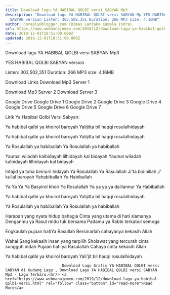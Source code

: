 ```yaml
---
title: Download lagu YA HABIBAL QOLBI versi SABYAN Mp3
description: "Download lagu YA HABIBAL QOLBI versi SABYAN Mp YES HABIBAL QOLBI
  SABYAN version Listen: 303,502,351 Duration: 266 MP3 size: 4.16MB"
author: noreply@blogger.com (Dimas Lanjaka Kumala Indra)
url: https://www.webmanajemen.com/2019/12/download-lagu-ya-habibal-qolbi-versi.html
date: 2019-12-01T18:51:00.000Z
updated: 2019-12-01T18:51:00.000Z
---
```


Download lagu YA HABIBAL QOLBI versi SABYAN Mp3

  YES HABIBAL QOLBI SABYAN version 

  Listen: 303,502,351 
  Duration: 266 
  MP3 size: 4.16MB 

  Download Links 
  Download Mp3 Server 1 

  Download Mp3 Server 2 
  Download Server 3 


  Google Drive   Google Drive 1 
  Google Drive 2 
  Google Drive 3 
  Google Drive 4 
  Google Drive 5 
  Google Drive 6 
  Google Drive 7 


                             
Lirik Ya Habibal Qolbi Versi Sabyan:
                             
Ya habibal qalbi ya khoirol baroyah
  Yalijitta bil haqqi rosulalhidayah
  
  Ya habibal qalbi ya khoirol baroyah
  Yalijitta bil haqqi rosulalhidayah
  
  Ya Rosulallah ya habiballah
  Ya Rosulallah ya habiballah
  
  Yaumal wiladah kalbidayah 
  lilhidayah kal bidayah
  Yaumal wiladah kalbidayah 
  lilhidayah kal bidayah
  
  Intajid ya toha binnuril hidayah
  Ya Rosulallah Ya Rasulallah
  Ji'ta bidinillah ji' kullal baroyah
  Yahabiballah Ya Habiballah
  
  Ya Ya Ya Ya Basyirol khoir
  Ya Rosulallah
  Ya ya ya ya dalilannur
  Ya Habiballah
  
  Ya habibal qalbi ya khoirol baroyah
  Yalijitta bil haqqi rosulalhidayah
  
  Ya Rosulallah ya habiballah
  Ya Rosulallah ya habiballah
  
  Harapan yang nyata hidup bahagia
  Cinta yang utama di hati slamanya
  Denganmu ya Rasul rindu tuk bersama
  Padamu ya Rabbi terkabul semoga
  
  Engkaulah pujaan hatiYa Rasullah
  Bersinarlah cahayanya kekasih Allah
  
  Wahai Sang kekasih insan yang terpilih 
  Sholawat yang tercurah cinta sungguh indah
  Pujaan hati ya Rasulallah
  Cahaya cinta kekasih Allah
  
  Ya habibal qalbi ya khoirol baroyah
  Yali'jit bil haqqi rosulalhidayah                                 
                                 
                             Download Lagu Gratis YA HABIBAL QOLBI versi SABYAN di Gudang Lagu , Download Lagu YA HABIBAL QOLBI versi SABYAN Mp3 - Lagu Terbaru.<hr/> <a href="https://www.webmanajemen.com/2019/12/download-lagu-ya-habibal-qolbi-versi.html" rel="follow" class="button" id="read-more">Read More</a>